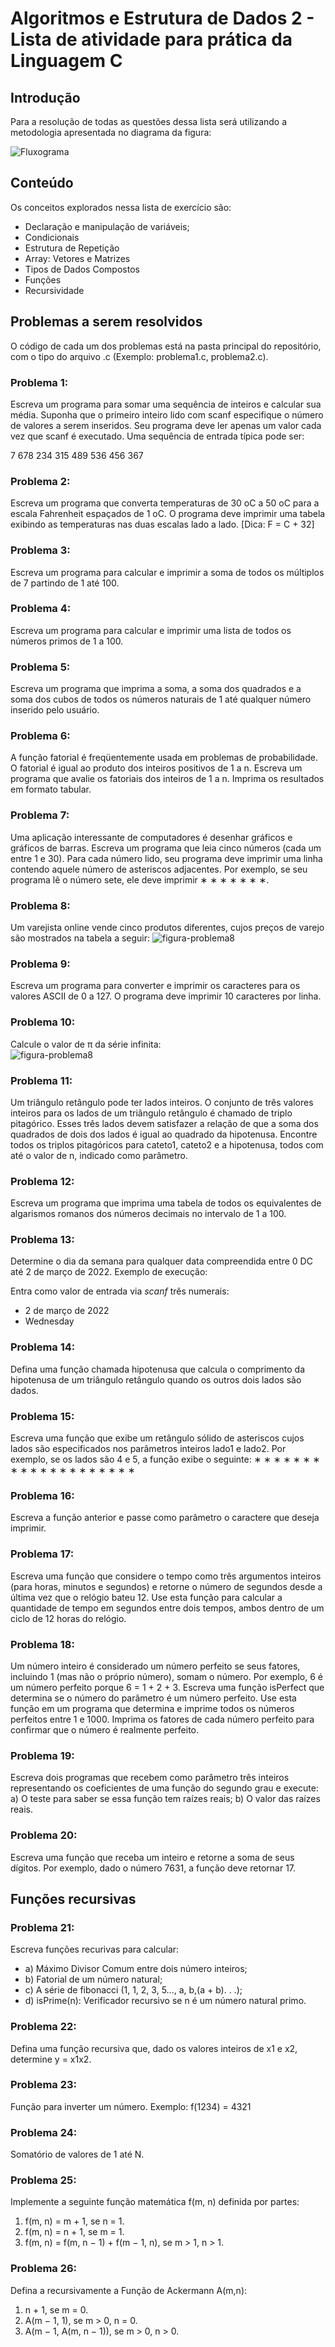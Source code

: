 # Algoritmos e Estrutura de Dados 2 - Lista de atividade para prática da Linguagem C

## Introdução

Para a resolução de todas as questões dessa lista será utilizando a metodologia apresentada no diagrama da figura:

![Fluxograma](./src/images/fluxograma.png)

## Conteúdo

Os conceitos explorados nessa lista de exercício são:

- Declaração e manipulação de variáveis;
- Condicionais
- Estrutura de Repetição
- Array: Vetores e Matrizes
- Tipos de Dados Compostos
- Funções
- Recursividade

## Problemas a serem resolvidos

O código de cada um dos problemas está na pasta principal do repositório, com o tipo do arquivo .c (Exemplo: problema1.c, problema2.c).

### Problema 1:
Escreva um programa para somar uma sequência de inteiros e
calcular sua média. Suponha que o primeiro inteiro lido com scanf especifique
o número de valores a serem inseridos. Seu programa deve ler apenas um
valor cada vez que scanf é executado. Uma sequência de entrada típica pode
ser:

7 678 234 315 489 536 456 367

### Problema 2:
Escreva um programa que converta temperaturas de 30 oC a
50 oC para a escala Fahrenheit espaçados de 1
oC. O programa deve imprimir
uma tabela exibindo as temperaturas nas duas escalas lado a lado. [Dica:
F = C + 32]

### Problema 3:
Escreva um programa para calcular e imprimir a soma de todos
os múltiplos de 7 partindo de 1 até 100.

### Problema 4:
Escreva um programa para calcular e imprimir uma lista de
todos os números primos de 1 a 100.

### Problema 5: 
Escreva um programa que imprima a soma, a soma dos quadrados e a soma dos cubos de todos os números naturais de 1 até qualquer
número inserido pelo usuário.

### Problema 6:
A função fatorial é freqüentemente usada em problemas de
probabilidade. O fatorial é igual ao produto dos inteiros positivos de 1 a n.
Escreva um programa que avalie os fatoriais dos inteiros de 1 a n. Imprima
os resultados em formato tabular.

### Problema 7:
Uma aplicação interessante de computadores é desenhar gráficos e gráficos de barras. Escreva um programa que leia cinco números (cada um entre 1 e 30). Para cada número lido, seu programa deve imprimir uma linha contendo aquele número de asteriscos adjacentes. Por exemplo, se seu
programa lê o número sete, ele deve imprimir ∗ ∗ ∗ ∗ ∗ ∗ ∗.

### Problema 8:
Um varejista online vende cinco produtos diferentes, cujos preços de varejo são mostrados na tabela a seguir:
![figura-problema8](./src/images/figura-problema8.png)

### Problema 9:
Escreva um programa para converter e imprimir os caracteres
para os valores ASCII de 0 a 127. O programa deve imprimir 10 caracteres
por linha.

### Problema 10:
Calcule o valor de π da série infinita:<br>
![figura-problema8](./src/images/figura-problema10.png)

### Problema 11:
Um triângulo retângulo pode ter lados inteiros. O conjunto
de três valores inteiros para os lados de um triângulo retângulo é chamado
de triplo pitagórico. Esses três lados devem satisfazer a relação de que a
soma dos quadrados de dois dos lados é igual ao quadrado da hipotenusa.
Encontre todos os triplos pitagóricos para cateto1, cateto2 e a hipotenusa,
todos com até o valor de n, indicado como parâmetro.

### Problema 12:
Escreva um programa que imprima uma tabela de todos os
equivalentes de algarismos romanos dos números decimais no intervalo de 1
a 100.

### Problema 13:
Determine o dia da semana para qualquer data compreendida
entre 0 DC até 2 de março de 2022. Exemplo de execução:

Entra como valor de entrada via *scanf* três numerais:
- 2 de março de 2022
- Wednesday

### Problema 14:
Defina uma função chamada hipotenusa que calcula o comprimento da hipotenusa de um triângulo retângulo quando os outros dois
lados são dados.

### Problema 15:
Escreva uma função que exibe um retângulo sólido de asteriscos cujos lados são especificados nos parâmetros inteiros lado1 e lado2. Por
exemplo, se os lados são 4 e 5, a função exibe o seguinte:
∗ ∗ ∗ ∗ ∗
∗ ∗ ∗ ∗ ∗
∗ ∗ ∗ ∗ ∗
∗ ∗ ∗ ∗ ∗

### Problema 16:
Escreva a função anterior e passe como parâmetro o caractere
que deseja imprimir.

### Problema 17:
Escreva uma função que considere o tempo como três argumentos inteiros (para horas, minutos e segundos) e retorne o número de
segundos desde a última vez que o relógio bateu 12. Use esta função para calcular a quantidade de tempo em segundos entre dois tempos, ambos dentro
de um ciclo de 12 horas do relógio.

### Problema 18:
Um número inteiro é considerado um número perfeito se seus
fatores, incluindo 1 (mas não o próprio número), somam o número. Por
exemplo, 6 é um número perfeito porque 6 = 1 + 2 + 3. Escreva uma função
isPerfect que determina se o número do parâmetro é um número perfeito.
Use esta função em um programa que determina e imprime todos os números
perfeitos entre 1 e 1000. Imprima os fatores de cada número perfeito para
confirmar que o número é realmente perfeito.

### Problema 19:
Escreva dois programas que recebem como parâmetro três
inteiros representando os coeficientes de uma função do segundo grau e execute:
a) O teste para saber se essa função tem raízes reais;
b) O valor das raízes reais.

### Problema 20:
Escreva uma função que receba um inteiro e retorne a soma
de seus dígitos. Por exemplo, dado o número 7631, a função deve retornar
17.

## Funções recursivas

### Problema 21:
Escreva funções recurivas para calcular:
- a) Máximo Divisor Comum entre dois número inteiros;
- b) Fatorial de um número natural;
- c) A série de fibonacci (1, 1, 2, 3, 5..., a, b,(a + b). . .);
- d) isPrime(n): Verificador recursivo se n é um número natural primo.

### Problema 22:
Defina uma função recursiva que, dado os valores inteiros de
x1 e x2, determine y = x1x2.

### Problema 23:
Função para inverter um número. Exemplo: f(1234) = 4321

### Problema 24:
Somatório de valores de 1 até N.

### Problema 25:
Implemente a seguinte função matemática f(m, n) definida
por partes:

1. f(m, n) = m + 1, se n = 1.
2. f(m, n) = n + 1, se m = 1.
3. f(m, n) = f(m, n − 1) + f(m − 1, n), se m > 1, n > 1.

### Problema 26:
Defina a recursivamente a Função de Ackermann A(m,n):

1. n + 1, se m = 0.
2. A(m − 1, 1), se m > 0, n = 0.
3. A(m − 1, A(m, n − 1)), se m > 0, n > 0.
